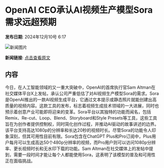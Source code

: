 # OpenAI CEO承认AI视频生产模型Sora需求远超预期

**发布日期**: 2024年12月10号 6:17

![新闻图片](https://upload.chinaz.com/2024/1210/6386943705699679256256224.png)

**新闻链接**: [点击查看原文](https://www.aibase.com/zh/news/13823)

## 内容

今日，在人工智能领域的又一重大突破中，OpenAI的首席执行官Sam Altman在社交媒体平台X上发帖，承认公司严重低估了对AI视频生产模型Sora的需求。Sora是OpenAI推出的一款AI视频生成平台，它通过文本提示或静态照片就能创建出高质量的视频内容。这款工具的发布，标志着视频生成技术领域的一大进展，同时也预示着创意产业可能即将迎来的变革。Sora平台以其独特的功能而闻名，包括Remix、Re-cut、Loop、Blend、Storyboard和Style Presets等工具，这些工具旨在为创作者提供控制权，同时简化创作过程，并推动AI驱动的故事讲述的边界。该平台支持高达1080p的分辨率和长达20秒的视频时长。尽管Sora的功能令人印象深刻，但其可用性目前有限。Sora包含在ChatGPT Plus和Pro订阅中，Plus用户每月可以生成高达50个480p分辨率的视频，而Pro用户则可以访问1080p分辨率、更长视频时长和无水印下载的功能。Sam Altman在社交媒体上的发帖中提到，需要一段时间才能让每个人都能使用Sora，这表明了该模型的普及和可用性正在面临挑战。

